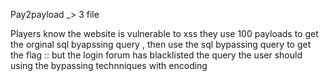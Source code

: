 Pay2payload  _> 3 file 

Players know the website is vulnerable to xss they use 100 payloads to get the orginal sql byapssing query , then use the sql bypassing query to get the flag :: but the login forum has blacklisted the query the user should using the bypassing technniques with encoding 
